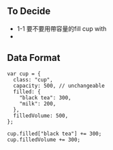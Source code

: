 
## To Decide
* 1-1 要不要用帶容量的fill cup with
*

## Data Format
```js=
var cup = {
  class: "cup",
  capacity: 500, // unchangeable
  filled: {
    "black tea": 300,
    "milk": 200,
  },
  filledVolume: 500,
};

cup.filled["black tea"] += 300;
cup.filledVolume += 300;
```